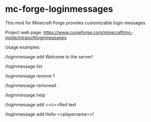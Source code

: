 # mc-forge-loginmessages

This mod for Minecraft Forge provides customizable login messages.

Project web page: https://www.curseforge.com/minecraft/mc-mods/miraisoftloginmessages

Usage examples:

/loginmessage add Welcome to the server!

/loginmessage list

/loginmessage remove 1

/loginmessage removeall

/loginmessage help

/loginmessage add &lt;&lt;c&gt;&gt;Red text

/loginmessage add Hello &lt;&lt;playername&gt;&gt;!
